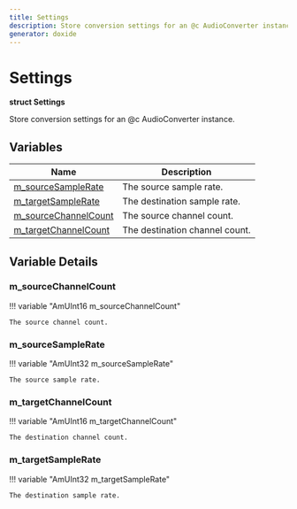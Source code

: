 ```yaml
---
title: Settings
description: Store conversion settings for an @c AudioConverter instance. 
generator: doxide
---
```



# Settings

**struct Settings**


Store conversion settings for an @c AudioConverter instance.
         




## Variables

| Name | Description |
| ---- | ----------- |
| [m_sourceSampleRate](#m_sourceSampleRate) | The source sample rate.  |
| [m_targetSampleRate](#m_targetSampleRate) | The destination sample rate.  |
| [m_sourceChannelCount](#m_sourceChannelCount) | The source channel count.  |
| [m_targetChannelCount](#m_targetChannelCount) | The destination channel count.  |

## Variable Details

### m_sourceChannelCount<a name="m_sourceChannelCount"></a>

!!! variable "AmUInt16 m_sourceChannelCount"

    
    The source channel count.
                 
    
    
    

### m_sourceSampleRate<a name="m_sourceSampleRate"></a>

!!! variable "AmUInt32 m_sourceSampleRate"

    
    The source sample rate.
                 
    
    
    

### m_targetChannelCount<a name="m_targetChannelCount"></a>

!!! variable "AmUInt16 m_targetChannelCount"

    
    The destination channel count.
                 
    
    
    

### m_targetSampleRate<a name="m_targetSampleRate"></a>

!!! variable "AmUInt32 m_targetSampleRate"

    
    The destination sample rate.
                 
    
    
    

